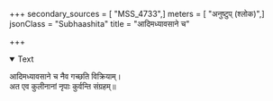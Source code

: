 +++
secondary_sources = [ "MSS_4733",]
meters = [ "अनुष्टुप् (श्लोक)",]
jsonClass = "Subhaashita"
title = "आदिमध्यावसाने च"

+++

<details open><summary>Text</summary>

आदिमध्यावसाने च नैव गच्छति विक्रियाम्।  
अत एव कुलीनानां नृपाः कुर्वन्ति संग्रहम्॥
</details>
